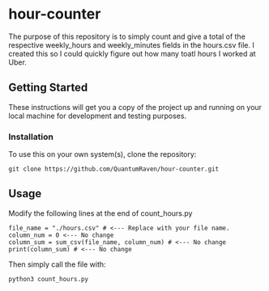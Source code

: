 # hour-counter

The purpose of this repository is to simply count and give a total of the respective weekly_hours and weekly_minutes fields in the hours.csv file. I created this so I could quickly figure out how many toatl hours I worked at Uber.

## Getting Started

These instructions will get you a copy of the project up and running on your local machine for development and testing purposes.

### Installation

To use this on your own system(s), clone the repository:

```
git clone https://github.com/QuantumRaven/hour-counter.git
```

## Usage

Modify the following lines at the end of count_hours.py

```
file_name = "./hours.csv" # <--- Replace with your file name.
column_num = 0 <--- No change
column_sum = sum_csv(file_name, column_num) # <--- No change
print(column_sum) # <--- No change
```

Then simply call the file with:

```
python3 count_hours.py
```

